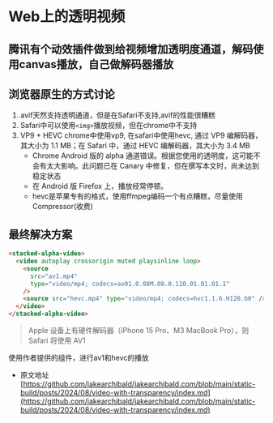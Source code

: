 # Web上的透明视频 


## 腾讯有个动效插件做到给视频增加透明度通道，解码使用canvas播放，自己做解码器播放

## 浏览器原生的方式讨论

1. avif天然支持透明通道，但是在Safari不支持,avif的性能很糟糕
2. Safari中可以使用`<img>`播放视频，但在chrome中不支持
3. VP9 + HEVC chrome中使用vp9, 在safari中使用hevc, 通过 VP9 编解码器，其大小为 1.1 MB；在 Safari 中，通过 HEVC 编解码器，其大小为 3.4 MB
   - Chrome Android 版的 alpha 通道错误。根据您使用的透明度，这可能不会有太大影响。此问题已在 Canary 中修复，但在撰写本文时，尚未达到稳定状态
   - 在 Android 版 Firefox 上，播放经常停顿。
   - hevc是苹果专有的格式，使用ffmpeg编码一个有点糟糕，尽量使用Compressor(收费)


## 最终解决方案

```html
<stacked-alpha-video>
  <video autoplay crossorigin muted playsinline loop>
    <source
      src="av1.mp4"
      type="video/mp4; codecs=av01.0.08M.08.0.110.01.01.01.1"
    />
    <source src="hevc.mp4" type="video/mp4; codecs=hvc1.1.6.H120.b0" />
  </video>
</stacked-alpha-video>
```

> Apple 设备上有硬件解码器（iPhone 15 Pro、M3 MacBook Pro），则 Safari 将使用 AV1

使用作者提供的组件，进行av1和hevc的播放

- 原文地址[https://github.com/jakearchibald/jakearchibald.com/blob/main/static-build/posts/2024/08/video-with-transparency/index.md](https://github.com/jakearchibald/jakearchibald.com/blob/main/static-build/posts/2024/08/video-with-transparency/index.md)